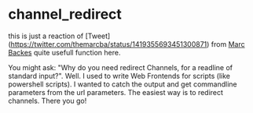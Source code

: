 # channel_redirect

this is just a reaction of [Tweet] (https://twitter.com/themarcba/status/1419355693451300871) from [Marc Backes](https://github.com/themarcba) quite usefull function here.

You might ask: "Why do you need redirect Channels, for a readline of standard input?".
Well. I used to write Web Frontends for scripts (like powershell scripts). I wanted to catch the output and get commandline parameters from the url parameters. 
The easiest way is to redirect channels.
There you go!
